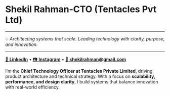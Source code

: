 
# **Shekil Rahman**-**CTO (Tentacles Pvt Ltd)**
---

💡 *Architecting systems that scale. Leading technology with clarity, purpose, and innovation.*

---
[💼 **LinkedIn**](https://www.linkedin.com/in/shekil-rahman-7ba318343/) • [📷 **Instagram**](https://instagram.com/shekilrahman) • [📧 **shekilrahman@gmail.com**](mailto:shekilrahman@gmail.com)

I’m the **Chief Technology Officer at Tentacles Private Limited**, driving product architecture and technical strategy.
With a focus on **scalability, performance, and design clarity**, I build systems that balance innovation with real-world efficiency.

